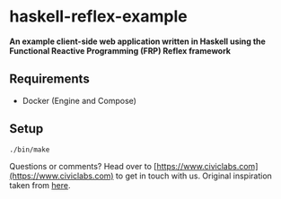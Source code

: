 # haskell-reflex-example

**An example client-side web application written in Haskell using the Functional Reactive Programming (FRP) Reflex framework**

## Requirements

* Docker (Engine and Compose)

## Setup

```
./bin/make
```

Questions or comments? Head over to [https://www.civiclabs.com](https://www.civiclabs.com) to get in touch with us. Original inspiration taken from [here](https://github.com/gelisam/frp-zoo/tree/master/reflex-example).
